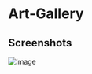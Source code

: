 # Art-Gallery
## Screenshots
![image](https://github.com/Koskyjev/Art-Gallery/assets/138610112/0ac0e542-32b8-4de7-ba07-643bc84f5bdc)
